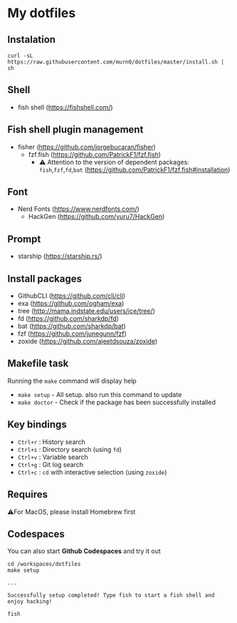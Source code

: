 # My dotfiles
## Instalation
```
curl -sL https://raw.githubusercontent.com/murn0/dotfiles/master/install.sh | sh
```
## Shell
- fish shell (https://fishshell.com/)

## Fish shell plugin management
- fisher (https://github.com/jorgebucaran/fisher)
    - fzf.fish (https://github.com/PatrickF1/fzf.fish)
        - ⚠️ Attention to the version of dependent packages: `fish`,`fzf`,`fd`,`bat` (https://github.com/PatrickF1/fzf.fish#installation)

## Font
- Nerd Fonts (https://www.nerdfonts.com/)
    - HackGen (https://github.com/yuru7/HackGen)

## Prompt
- starship (https://starship.rs/)

## Install packages
- GithubCLI (https://github.com/cli/cli)
- exa (https://github.com/ogham/exa)
- tree (http://mama.indstate.edu/users/ice/tree/)
- fd (https://github.com/sharkdp/fd)
- bat (https://github.com/sharkdp/bat)
- fzf (https://github.com/junegunn/fzf)
- zoxide (https://github.com/ajeetdsouza/zoxide)

## Makefile task
Running the `make` command will display help
- `make setup` - All setup. also run this command to update
- `make doctor` - Check if the package has been successfully installed

## Key bindings
- `Ctrl+r` : History search
- `Ctrl+s` : Directory search (using `fd`)
- `Ctrl+v` : Variable search
- `Ctrl+g` : Git log search
- `Ctrl+c` : `cd` with interactive selection (using `zoxide`)

## Requires
⚠️For MacOS, please install Homebrew first

## Codespaces
You can also start **Github Codespaces** and try it out
```
cd /workspaces/dotfiles
make setup

...

Successfully setup completed! Type fish to start a fish shell and enjoy hacking!

fish
```